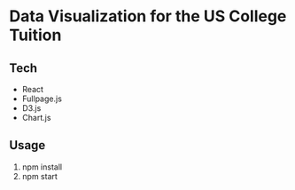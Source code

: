 # Data Visualization for the US College Tuition

## Tech

* React
* Fullpage.js
* D3.js
* Chart.js

## Usage

1. npm install
2. npm start
